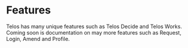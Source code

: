 # Features

Telos has many unique features such as Telos Decide and Telos Works. Coming soon is documentation on may more features such as Request, Login, Amend and Profile.

